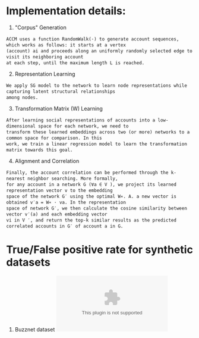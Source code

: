 # Implementation details:
1. "Corpus" Generation
```
ACCM uses a function RandomWalk(·) to generate account sequences, which works as follows: it starts at a vertex 
(account) ai and proceeds along an uniformly randomly selected edge to visit its neighboring account 
at each step, until the maximum length L is reached. 
```
2. Representation Learning
```
We apply SG model to the network to learn node representations while capturing latent structural relationships 
among nodes. 
```
3. Transformation Matrix (W) Learning
```
After learning social representations of accounts into a low-dimensional space for each network, we need to 
transform these learned embeddings across two (or more) networks to a common space for comparison. In this 
work, we train a linear regression model to learn the transformation matrix towards this goal.
```
4. Alignment and Correlation
```
Finally, the account correlation can be performed through the k-nearest neighbor searching. More formally, 
for any account in a network G (∀a ∈ V ), we project its learned representation vector v to the embedding 
space of the network G′ using the optimal W∗. A. a new vector is obtained v′a = W∗ · va. In the representation 
space of network G′, we then calculate the cosine similarity between vector v′(a) and each embedding vector 
vi in V ′, and return the top-k similar results as the predicted correlated accounts in G′ of account a in G.
```

# True/False positive rate for synthetic datasets
1. Buzznet dataset
![Buzznet](True-False-Positive-Rate/buzznet.eps)
